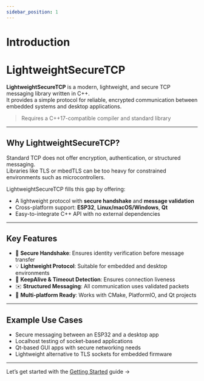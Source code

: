 ```yaml
---
sidebar_position: 1
---
```


# Introduction

# LightweightSecureTCP

**LightweightSecureTCP** is a modern, lightweight, and secure TCP messaging library written in C++.  
It provides a simple protocol for reliable, encrypted communication between embedded systems and desktop applications.

> Requires a C++17-compatible compiler and standard library

---

## Why LightweightSecureTCP?

Standard TCP does not offer encryption, authentication, or structured messaging.  
Libraries like TLS or mbedTLS can be too heavy for constrained environments such as microcontrollers.

LightweightSecureTCP fills this gap by offering:

- A lightweight protocol with **secure handshake** and **message validation**
- Cross-platform support: **ESP32**, **Linux/macOS/Windows**, **Qt**
- Easy-to-integrate C++ API with no external dependencies

---

## Key Features

- 🔐 **Secure Handshake**: Ensures identity verification before message transfer
- 💡 **Lightweight Protocol**: Suitable for embedded and desktop environments
- 🔁 **KeepAlive & Timeout Detection**: Ensures connection liveness
- ✉️ **Structured Messaging**: All communication uses validated packets
- 🔌 **Multi-platform Ready**: Works with CMake, PlatformIO, and Qt projects

---

## Example Use Cases

- Secure messaging between an ESP32 and a desktop app
- Localhost testing of socket-based applications
- Qt-based GUI apps with secure networking needs
- Lightweight alternative to TLS sockets for embedded firmware

---

Let’s get started with the [Getting Started](getting-started/cmake) guide →
